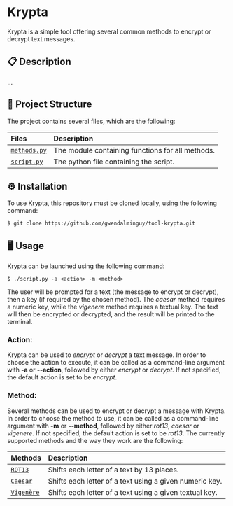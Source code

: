 # Krypta

Krypta is a simple tool offering several common methods to encrypt or decrypt text messages.

## 📋 Description

...

## 📂 Project Structure

The project contains several files, which are the following:

| Files | Description |
| :---- | :---------- |
| [`methods.py`](https://github.com/gwendalminguy/tool-krypta/blob/main/methods.py) | The module containing functions for all  methods. |
| [`script.py`](https://github.com/gwendalminguy/tool-krypta/blob/main/script.py) | The python file containing the script. |

## ⚙️ Installation

To use Krypta, this repository must be cloned locally, using the following command:

```
$ git clone https://github.com/gwendalminguy/tool-krypta.git
```

## 🖥️ Usage

Krypta can be launched using the following command:

```
$ ./script.py -a <action> -m <method>
```

The user will be prompted for a text (the message to encrypt or decrypt), then a key (if required by the chosen method). The *caesar* method requires a numeric key, while the *vigenere* method requires a textual key. The text will then be encrypted or decrypted, and the result will be printed to the terminal.

### Action:

Krypta can be used to *encrypt* or *decrypt* a text message. In order to choose the action to execute, it can be called as a command-line argument with **-a** or **--action**, followed by either *encrypt* or *decrypt*. If not specified, the default action is set to be *encrypt*.

### Method:

Several methods can be used to encrypt or decrypt a message with Krypta. In order to choose the method to use, it can be called as a command-line argument with **-m** or **--method**, followed by either *rot13*, *caesar* or *vigenere*. If not specified, the default action is set to be *rot13*. The currently supported methods and the way they work are the following:

| Methods | Description |
| :---- | :---------- |
| [`ROT13`](https://en.wikipedia.org/wiki/ROT13) | Shifts each letter of a text by 13 places. |
| [`Caesar`](https://en.wikipedia.org/wiki/Caesar_cipher) | Shifts each letter of a text using a given numeric key. |
| [`Vigenère`](https://en.wikipedia.org/wiki/Vigenère_cipher) | Shifts each letter of a text using a given textual key. |
